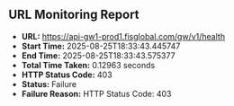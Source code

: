 ## URL Monitoring Report

- **URL:** https://api-gw1-prod1.fisglobal.com/gw/v1/health
- **Start Time:** 2025-08-25T18:33:43.445747
- **End Time:** 2025-08-25T18:33:43.575377
- **Total Time Taken:** 0.12963 seconds
- **HTTP Status Code:** 403
- **Status:** Failure
- **Failure Reason:** HTTP Status Code: 403
